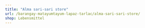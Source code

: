 ```yaml
---
title: "Alma sari-sari store"
url: /barangay-matayumtayum-lapaz-tarlac/alma-sari-sari-store/
shop: Lebensmittel
---
```

